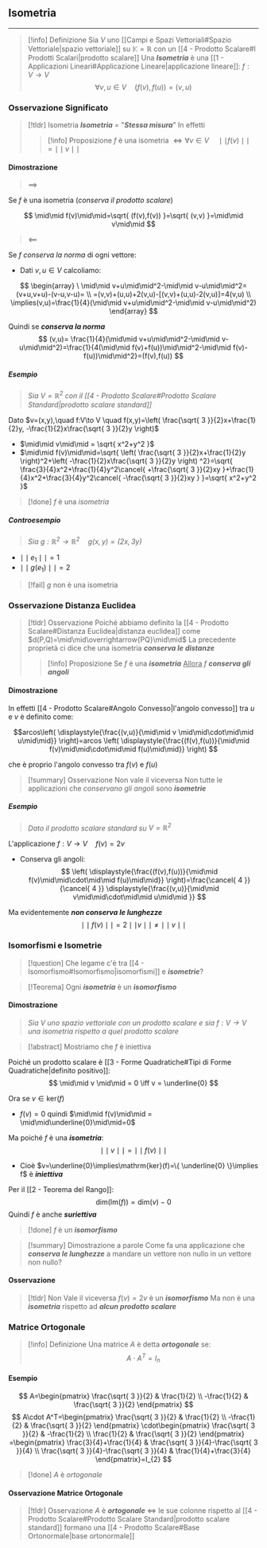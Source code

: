## Isometria
---
>[!info] Definizione
>Sia $V$ uno [[Campi e Spazi Vettoriali#Spazio Vettoriale|spazio vettoriale]] su $\mathbb{K}=\mathbb{R}$ con un [[4 - Prodotto Scalare#I Prodotti Scalari|prodotto scalare]]
>Una ***Isometria*** è una [[1 - Applicazioni Lineari#Applicazione Lineare|applicazione lineare]]: $f:V\to V$
>$$\forall v,u \in V\quad (f(v),f(u))=(v,u)$$

### Osservazione Significato
>[!tldr] Isometria
>***Isometria*** $=$ "***Stessa misura***"
>In effetti
>>[!info] Proposizione
>>$f$ è una isometria $\iff \forall v\in V\quad \mid\mid f(v)\mid\mid=\mid\mid v\mid\mid$

#### Dimostrazione
>$\implies$

Se $f$ è una isometria (*conserva il prodotto scalare*)

$$
\mid\mid f(v)\mid\mid=\sqrt{ (f(v),f(v)) }=\sqrt{ (v,v) }=\mid\mid v\mid\mid
$$
> $\impliedby$

Se $f$ *conserva la norma* di ogni vettore:
- Dati $v,u\in V$ calcoliamo:

$$
\begin{array}
\ \mid\mid v+u\mid\mid^2-\mid\mid v-u\mid\mid^2=(v+u,v+u)-(v-u,v-u)= \\
=(v,v)+(u,u)+2(v,u)-[(v,v)+(u,u)-2(v,u)]=4(v,u) \\
\implies(v,u)=\frac{1}{4}(\mid\mid v+u\mid\mid^2-\mid\mid v-u\mid\mid^2)
\end{array}
$$

Quindi se ***conserva la norma***
$$
(v,u)= \frac{1}{4}(\mid\mid v+u\mid\mid^2-\mid\mid v-u\mid\mid^2)=\frac{1}{4(\mid\mid f(v)+f(u))\mid\mid^2-\mid\mid f(v)-f(u))\mid\mid^2}=(f(v),f(u))
$$

##### Esempio
>*Sia $V=\mathbb{R}^2$ con il [[4 - Prodotto Scalare#Prodotto Scalare Standard|prodotto scalare standard]]*

Dato $v=(x,y),\quad f:V\to V \quad f(x,y)=\left( \frac{\sqrt{ 3 }}{2}x+\frac{1}{2}y, -\frac{1}{2}x\frac{\sqrt{ 3 }}{2}y \right)$

- $\mid\mid v\mid\mid = \sqrt{ x^2+y^2 }$
- $\mid\mid f(v)\mid\mid=\sqrt{ \left( \frac{\sqrt{ 3 }}{2}x+\frac{1}{2}y \right)^2+\left( -\frac{1}{2}x\frac{\sqrt{ 3 }}{2}y \right) ^2}=\sqrt{ \frac{3}{4}x^2+\frac{1}{4}y^2\cancel{ +\frac{\sqrt{ 3 }}{2}xy }+\frac{1}{4}x^2+\frac{3}{4}y^2\cancel{ -\frac{\sqrt{ 3 }}{2}xy } }=\sqrt{ x^2+y^2 }$


>[!done] $f$ è una *isometria*
##### Controesempio
>*Sia $g:\mathbb{R}^2\to\mathbb{R}^2\quad g(x,y)=(2x,3y)$*

- $\mid\mid e_{1} \mid\mid=1$
- $\mid\mid g(e_{1}) \mid\mid=2$


>[!fail] $g$ non è una isometria

### Osservazione Distanza Euclidea
>[!tldr] Osservazione
>Poiché abbiamo definito la [[4 - Prodotto Scalare#Distanza Euclidea|distanza euclidea]] come $d(P,Q)=\mid\mid\overrightarrow{PQ}\mid\mid$
>La precedente proprietà ci dice che una isometria ***conserva le distanze***
>>[!info] Proposizione
>> Se $f$ è una ***isometria***
>><u>Allora</u>
>>$f$ ***conserva gli angoli***

#### Dimostrazione
In effetti [[4 - Prodotto Scalare#Angolo Convesso|l'angolo convesso]] tra $u$ e $v$ è definito come:

$$arcos\left( \displaystyle{\frac{(v,u)}{\mid\mid v \mid\mid\cdot\mid\mid u\mid\mid}} \right)=arcos \left( \displaystyle{\frac{(f(v),f(u))}{\mid\mid f(v)\mid\mid\cdot\mid\mid f(u)\mid\mid}} \right)  $$

che è proprio l'angolo convesso tra $f(v)$ e $f(u)$

>[!summary] Osservazione
>Non vale il viceversa
>Non tutte le applicazioni che *conservano gli angoli* sono ***isometrie***

##### Esempio
>*Dato il prodotto scalare standard su $V=\mathbb{R}^2$*

L'applicazione $f:V\to V\quad f(v)=2v$
- Conserva gli angoli:
$$
\left( \displaystyle{\frac{(f(v),f(u))}{\mid\mid f(v)\mid\mid\cdot\mid\mid f(u)\mid\mid}} \right)=\frac{\cancel{ 4 }}{\cancel{ 4 }} \displaystyle{\frac{(v,u)}{\mid\mid v\mid\mid\cdot\mid\mid u\mid\mid }}
$$

Ma evidentemente ***non conserva le lunghezze***
$$
\mid\mid f(v)\mid\mid = 2 \mid\mid v\mid\mid \neq \mid\mid v \mid\mid
$$

### Isomorfismi e Isometrie
>[!question] Che legame c'è tra [[4 - Isomorfismo#Isomorfismo|isomorfismi]] e ***isometrie***?

>[!Teorema]
>Ogni ***isometria*** è un ***isomorfismo***

#### Dimostrazione
>*Sia $V$ uno spazio vettoriale con un prodotto scalare e sia $f:V\to V$ una isometria rispetto a quel prodotto scalare*

>[!abstract] Mostriamo che $f$ è iniettiva

Poiché un prodotto scalare è [[3 - Forme Quadratiche#Tipi di Forme Quadratiche|definito positivo]]:
$$
\mid\mid v \mid\mid = 0 \iff v = \underline{0}
$$

Ora se $v\in \mathrm{ker}(f)$
- $f(v)=0$ quindi $\mid\mid f(v)\mid\mid = \mid\mid\underline{0}\mid\mid=0$

Ma poiché $f$ è una ***isometria***:
$$
\mid\mid v\mid\mid = \mid\mid f(v) \mid\mid
$$
- Cioè $v=\underline{0}\implies\mathrm{ker}(f)=\{ \underline{0} \}\implies f$ è ***iniettiva***

Per il [[2 - Teorema del Rango]]:
$$
\text{dim}(\mathrm{Im}(f))=\text{dim}(v)-0
$$
Quindi $f$ è anche ***suriettiva***

>[!done] $f$ è un ***isomorfismo***

>[!summary] Dimostrazione a parole
>Come fa una applicazione che ***conserva le lunghezze*** a mandare un vettore non nullo in un vettore non nullo?

#### Osservazione
>[!tldr] Non Vale il viceversa
>$f(v)=2v$ è un ***isomorfismo***
>Ma non è una ***isometria*** rispetto ad ***alcun prodotto scalare***

### Matrice Ortogonale
>[!info] Definizione
>Una matrice $A$ è detta ***ortogonale*** se:
>$$A\cdot A^T=I_{n}$$

#### Esempio
$$
A=\begin{pmatrix}
\frac{\sqrt{ 3 }}{2} & \frac{1}{2} \\
-\frac{1}{2} & \frac{\sqrt{ 3 }}{2}
\end{pmatrix}
$$
$$
A\cdot A^T=\begin{pmatrix}
\frac{\sqrt{ 3 }}{2} & \frac{1}{2} \\
-\frac{1}{2} & \frac{\sqrt{ 3 }}{2}
\end{pmatrix}
\cdot\begin{pmatrix}
\frac{\sqrt{ 3 }}{2} & -\frac{1}{2} \\
\frac{1}{2} & \frac{\sqrt{ 3 }}{2}
\end{pmatrix}
=\begin{pmatrix}
\frac{3}{4}+\frac{1}{4} &  \frac{\sqrt{ 3 }}{4}-\frac{\sqrt{ 3 }}{4} \\
\frac{\sqrt{ 3 }}{4}-\frac{\sqrt{ 3 }}{4} & \frac{1}{4}+\frac{3}{4}
\end{pmatrix}=I_{2}
$$
>[!done] $A$ è *ortogonale*

#### Osservazione Matrice Ortogonale
>[!tldr] Osservazione
>$A$ è ***ortogonale*** $\iff$ le sue colonne rispetto al [[4 - Prodotto Scalare#Prodotto Scalare Standard|prodotto scalare standard]] formano una [[4 - Prodotto Scalare#Base Ortonormale|base ortonormale]]
